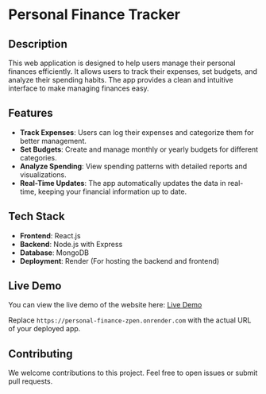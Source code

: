 # Personal Finance Tracker

## Description
This web application is designed to help users manage their personal finances efficiently. It allows users to track their expenses, set budgets, and analyze their spending habits. The app provides a clean and intuitive interface to make managing finances easy.

## Features
- **Track Expenses**: Users can log their expenses and categorize them for better management.
- **Set Budgets**: Create and manage monthly or yearly budgets for different categories.
- **Analyze Spending**: View spending patterns with detailed reports and visualizations.
- **Real-Time Updates**: The app automatically updates the data in real-time, keeping your financial information up to date.

## Tech Stack
- **Frontend**: React.js
- **Backend**: Node.js with Express
- **Database**: MongoDB
- **Deployment**: Render (For hosting the backend and frontend)

## Live Demo

You can view the live demo of the website here: [Live Demo](https://personal-finance-zpen.onrender.com)

Replace `https://personal-finance-zpen.onrender.com` with the actual URL of your deployed app.

## Contributing

We welcome contributions to this project. Feel free to open issues or submit pull requests.
